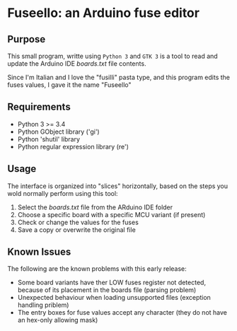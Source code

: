 # **Fuseello**: an Arduino fuse editor

## Purpose

This small program, writte using `Python 3` and `GTK 3` is a tool to read and update the Arduino IDE *boards.txt* file contents.

Since I'm Italian and I love the "fusilli" pasta type, and this program edits the fuses values, I gave it the name "Fuseello"

## Requirements

* Python 3 >= 3.4
* Python GObject library ('gi')
* Python 'shutil' library
* Python regular expression library (re')

## Usage

The interface is organized into "slices" horizontally, based on the steps you wold normally perform using this tool:

1.  Select the *boards.txt* file from the ARduino IDE folder
2.  Choose a specific board with a specific MCU variant (if present)
3.  Check or change the values for the fuses
4.  Save a copy or overwrite the original file

## Known Issues

The following are the known problems with this early release:

- Some board variants have ther LOW fuses register not detected, because of its placement in the boards file (parsing problem)
- Unexpected behaviour when loading unsupported files (exception handling priblem)
- The entry boxes for fuse values accept any character (they do not have an hex-only allowing mask)